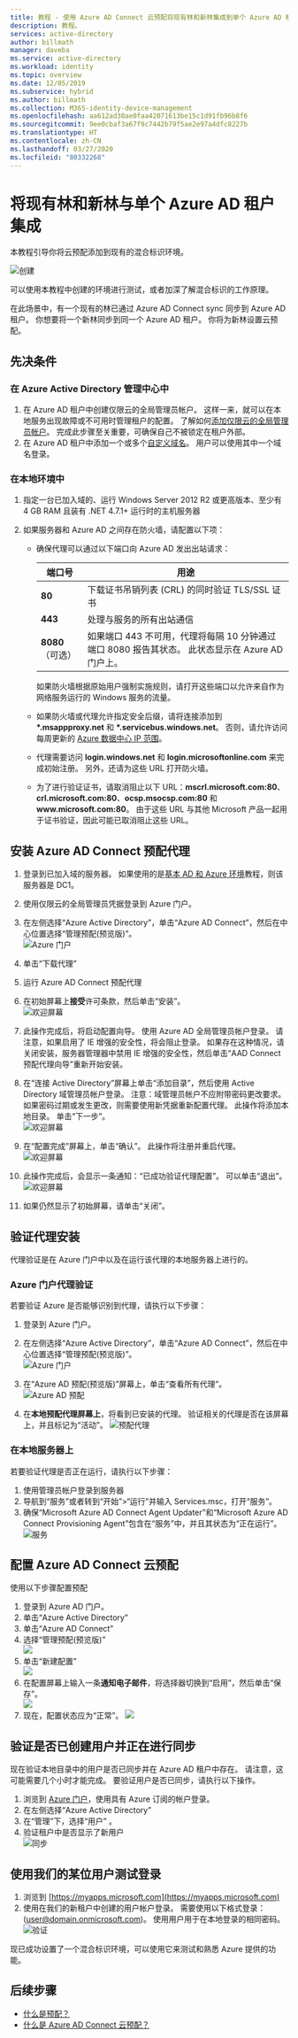 ```yaml
---
title: 教程 - 使用 Azure AD Connect 云预配将现有林和新林集成到单个 Azure AD 租户。
description: 教程。
services: active-directory
author: billmath
manager: daveba
ms.service: active-directory
ms.workload: identity
ms.topic: overview
ms.date: 12/05/2019
ms.subservice: hybrid
ms.author: billmath
ms.collection: M365-identity-device-management
ms.openlocfilehash: aa612ad30ae0faa42071613be15c1d91fb96b8f6
ms.sourcegitcommit: 9ee0cbaf3a67f9c7442b79f5ae2e97a4dfc8227b
ms.translationtype: HT
ms.contentlocale: zh-CN
ms.lasthandoff: 03/27/2020
ms.locfileid: "80332268"
---
```

# <a name="integrate-an-existing-forest-and-a-new-forest-with-a-single-azure-ad-tenant"></a>将现有林和新林与单个 Azure AD 租户集成

本教程引导你将云预配添加到现有的混合标识环境。 

![创建](media/tutorial-existing-forest/existing-forest-new-forest.png)

可以使用本教程中创建的环境进行测试，或者加深了解混合标识的工作原理。 

在此场景中，有一个现有的林已通过 Azure AD Connect sync 同步到 Azure AD 租户。 你想要将一个新林同步到同一个 Azure AD 租户。 你将为新林设置云预配。 

## <a name="prerequisites"></a>先决条件
### <a name="in-the-azure-active-directory-admin-center"></a>在 Azure Active Directory 管理中心中

1. 在 Azure AD 租户中创建仅限云的全局管理员帐户。 这样一来，就可以在本地服务出现故障或不可用时管理租户的配置。 了解如何[添加仅限云的全局管理员帐户](../active-directory-users-create-azure-portal.md)。 完成此步骤至关重要，可确保自己不被锁定在租户外部。
2. 在 Azure AD 租户中添加一个或多个[自定义域名](../active-directory-domains-add-azure-portal.md)。 用户可以使用其中一个域名登录。

### <a name="in-your-on-premises-environment"></a>在本地环境中

1. 指定一台已加入域的、运行 Windows Server 2012 R2 或更高版本、至少有 4 GB RAM 且装有 .NET 4.7.1+ 运行时的主机服务器 

2. 如果服务器和 Azure AD 之间存在防火墙，请配置以下项：
   - 确保代理可以通过以下端口向 Azure AD 发出出站请求： 

     | 端口号 | 用途 |
     | --- | --- |
     | **80** | 下载证书吊销列表 (CRL) 的同时验证 TLS/SSL 证书 |
     | **443** | 处理与服务的所有出站通信 |
     | **8080**（可选） | 如果端口 443 不可用，代理将每隔 10 分钟通过端口 8080 报告其状态。 此状态显示在 Azure AD 门户上。 |
     
     如果防火墙根据原始用户强制实施规则，请打开这些端口以允许来自作为网络服务运行的 Windows 服务的流量。
   - 如果防火墙或代理允许指定安全后缀，请将连接添加到 **\*.msappproxy.net** 和 **\*.servicebus.windows.net**。 否则，请允许访问每周更新的 [Azure 数据中心 IP 范围](https://www.microsoft.com/download/details.aspx?id=41653)。
   - 代理需要访问 **login.windows.net** 和 **login.microsoftonline.com** 来完成初始注册。 另外，还请为这些 URL 打开防火墙。
   - 为了进行验证证书，请取消阻止以下 URL：**mscrl.microsoft.com:80**、**crl.microsoft.com:80**、**ocsp.msocsp.com:80** 和 **www\.microsoft.com:80**。 由于这些 URL 与其他 Microsoft 产品一起用于证书验证，因此可能已取消阻止这些 URL。

## <a name="install-the-azure-ad-connect-provisioning-agent"></a>安装 Azure AD Connect 预配代理
1. 登录到已加入域的服务器。  如果使用的是[基本 AD 和 Azure 环境](tutorial-basic-ad-azure.md)教程，则该服务器是 DC1。
2. 使用仅限云的全局管理员凭据登录到 Azure 门户。
3. 在左侧选择“Azure Active Directory”，单击“Azure AD Connect”，然后在中心位置选择“管理预配(预览版)”。   </br>
![Azure 门户](media/how-to-install/install6.png)</br>
4. 单击“下载代理”
5. 运行 Azure AD Connect 预配代理
6. 在初始屏幕上**接受**许可条款，然后单击“安装”。 </br>
![欢迎屏幕](media/how-to-install/install1.png)</br>

7. 此操作完成后，将启动配置向导。  使用 Azure AD 全局管理员帐户登录。  请注意，如果启用了 IE 增强的安全性，将会阻止登录。  如果存在这种情况，请关闭安装，服务器管理器中禁用 IE 增强的安全性，然后单击“AAD Connect 预配代理向导”重新开始安装。 
8. 在“连接 Active Directory”屏幕上单击“添加目录”，然后使用 Active Directory 域管理员帐户登录。    注意：域管理员帐户不应附带密码更改要求。 如果密码过期或发生更改，则需要使用新凭据重新配置代理。 此操作将添加本地目录。  单击“下一步”。 </br>
![欢迎屏幕](media/how-to-install/install3.png)</br>

9. 在“配置完成”屏幕上，单击“确认”。    此操作将注册并重启代理。</br>
![欢迎屏幕](media/how-to-install/install4.png)</br>

10. 此操作完成后，会显示一条通知：“已成功验证代理配置”。   可以单击“退出”。 </br>
![欢迎屏幕](media/how-to-install/install5.png)</br>
11. 如果仍然显示了初始屏幕，请单击“关闭”。 


## <a name="verify-agent-installation"></a>验证代理安装
代理验证是在 Azure 门户中以及在运行该代理的本地服务器上进行的。

### <a name="azure-portal-agent-verification"></a>Azure 门户代理验证
若要验证 Azure 是否能够识别到代理，请执行以下步骤：

1. 登录到 Azure 门户。
2. 在左侧选择“Azure Active Directory”，单击“Azure AD Connect”，然后在中心位置选择“管理预配(预览版)”。   </br>
![Azure 门户](media/how-to-install/install6.png)</br>

3.  在“Azure AD 预配(预览版)”屏幕上，单击“查看所有代理”。  
![Azure AD 预配](media/how-to-install/install7.png)</br>
 
4. 在**本地预配代理屏幕上**，将看到已安装的代理。  验证相关的代理是否在该屏幕上，并且标记为“活动”。 
![预配代理](media/how-to-install/verify1.png)</br>

### <a name="on-the-local-server"></a>在本地服务器上
若要验证代理是否正在运行，请执行以下步骤：

1.  使用管理员帐户登录到服务器
2.  导航到“服务”或者转到“开始”>“运行”并输入 Services.msc，打开“服务”。 
3.  确保“Microsoft Azure AD Connect Agent Updater”和“Microsoft Azure AD Connect Provisioning Agent”包含在“服务”中，并且其状态为“正在运行”。    
![服务](media/how-to-troubleshoot/troubleshoot1.png)

## <a name="configure-azure-ad-connect-cloud-provisioning"></a>配置 Azure AD Connect 云预配
 使用以下步骤配置预配

1.  登录到 Azure AD 门户。
2.  单击“Azure Active Directory” 
3.  单击“Azure AD Connect” 
4.  选择“管理预配(预览版)”  
![](media/how-to-configure/manage1.png)
5.  单击“新建配置”  
![](media/tutorial-single-forest/configure1.png)
7.  在配置屏幕上输入一条**通知电子邮件**，将选择器切换到“启用”，然后单击“保存”。  
![](media/tutorial-single-forest/configure2.png)
1.  现在，配置状态应为“正常”。 
![](media/how-to-configure/manage4.png)

## <a name="verify-users-are-created-and-synchronization-is-occurring"></a>验证是否已创建用户并正在进行同步
现在验证本地目录中的用户是否已同步并在 Azure AD 租户中存在。  请注意，这可能需要几个小时才能完成。  要验证用户是否已同步，请执行以下操作。


1. 浏览到 [Azure 门户](https://portal.azure.com)，使用具有 Azure 订阅的帐户登录。
2. 在左侧选择“Azure Active Directory” 
3. 在“管理”下，选择“用户”   。
4. 验证租户中是否显示了新用户</br>
![同步](media/tutorial-single-forest/synchronize1.png)</br>

## <a name="test-signing-in-with-one-of-our-users"></a>使用我们的某位用户测试登录

1. 浏览到 [https://myapps.microsoft.com](https://myapps.microsoft.com)
2. 使用在我们的新租户中创建的用户帐户登录。  需要使用以下格式登录：(user@domain.onmicrosoft.com)。 使用用户用于在本地登录的相同密码。</br>
   ![验证](media/tutorial-single-forest/verify1.png)</br>

现已成功设置了一个混合标识环境，可以使用它来测试和熟悉 Azure 提供的功能。

## <a name="next-steps"></a>后续步骤 

- [什么是预配？](what-is-provisioning.md)
- [什么是 Azure AD Connect 云预配？](what-is-cloud-provisioning.md)
